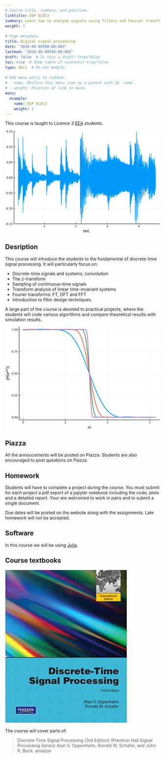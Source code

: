```yaml
---
# Course title, summary, and position.
linktitle: DSP ELEC3
summary: Learn how to analyze signals using filters and Fourier transforms.
weight: 1

# Page metadata.
title: Digital signal processing
date: "2018-09-09T00:00:00Z"
lastmod: "2018-09-09T00:00:00Z"
draft: false  # Is this a draft? true/false
toc: true  # Show table of contents? true/false
type: docs  # Do not modify.

# Add menu entry to sidebar.
# - name: Declare this menu item as a parent with ID `name`.
# - weight: Position of link in menu.
menu:
  example:
    name: DSP ELEC3
    weight: 1
---
```


This course is taught to Licence 3 [EEA](http://www.unice.fr/elec/) students.

![Example image](figure_2.png)

## Desription

This course will introduce the students to the fundamental of discrete-time signal processing. 
It will particularly focus on:
- Discrete-time signals and systems, convolution
- The z-transform
- Sampling of continuous-time signals
- Transform analysis of linear time-invariant systems
- Fourier transforms: FT, DFT and FFT
- Introduction to filter design techniques.

A large part of the course is devoted to practical projects, where the students will code various algorithms and compare theoretical results with simulation results.

![Example image](figure_1.png)

## Piazza

All the annoucements will be posted on Piazza. Students are also encouraged to post questions on Piazza.

## Homework

Students will have to complete a project during the course. You must submit for each project a pdf export of a jupyter notebook including the code, plots and a detailed report. Your are welcomed to work in pairs and to submit a single document.

Due dates will be posted on the website along with the assignments. Late homework will not be accepted.

## Software

In this course we will be using [Julia](https://julialang.org). 

## Course textbooks

![Example image](figure_3.png)

The course will cover parts of:

> Discrete-Time Signal Processing (3rd Edition) (Prentice-Hall Signal Processing Series)
>  Alan V. Oppenheim, Ronald W. Schafer, and John R. Buck. amazon